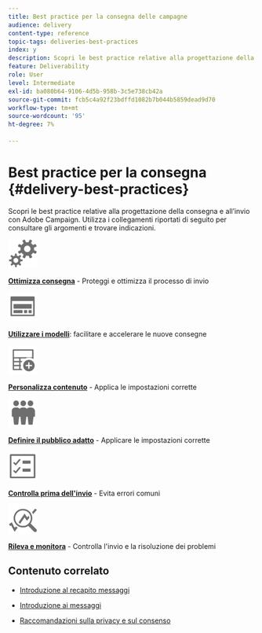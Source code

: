 ```yaml
---
title: Best practice per la consegna delle campagne
audience: delivery
content-type: reference
topic-tags: deliveries-best-practices
index: y
description: Scopri le best practice relative alla progettazione della consegna e all’invio con Adobe Campaign.
feature: Deliverability
role: User
level: Intermediate
exl-id: ba080b64-9106-4d5b-958b-3c5e738cb42a
source-git-commit: fcb5c4a92f23bdffd1082b7b044b5859dead9d70
workflow-type: tm+mt
source-wordcount: '95'
ht-degree: 7%

---
```


# Best practice per la consegna {#delivery-best-practices}

Scopri le best practice relative alla progettazione della consegna e all’invio con Adobe Campaign. Utilizza i collegamenti riportati di seguito per consultare gli argomenti e trovare indicazioni.

<img src="assets/do-not-localize/optimize.svg"  width="60px">

**[Ottimizza consegna](optimize-delivery.md)** - Proteggi e ottimizza il processo di invio

<img src="assets/do-not-localize/design.svg"  width="60px">

**[Utilizzare i modelli](use-templates.md)**: facilitare e accelerare le nuove consegne

<img src="assets/do-not-localize/custom.svg"  width="60px">

**[Personalizza contenuto](design-and-personalize.md)** - Applica le impostazioni corrette

<img src="assets/do-not-localize/profiles.svg"  width="60px">

**[Definire il pubblico adatto](define-the-right-audience.md)** - Applicare le impostazioni corrette

<img src="assets/do-not-localize/start.svg"  width="60px">

**[Controlla prima dell&#39;invio](check-before-sending.md)** - Evita errori comuni

<img src="assets/do-not-localize/troubleshoot.svg"  width="60px">

**[Rileva e monitora](track-and-monitor.md)** - Controlla l&#39;invio e la risoluzione dei problemi

## Contenuto correlato

* [Introduzione al recapito messaggi](../../sending/using/about-deliverability.md)

* [Introduzione ai messaggi](../../channels/using/get-started-communication-channels.md)

* [Raccomandazioni sulla privacy e sul consenso](../../start/using/privacy.md)

